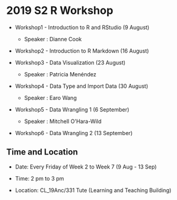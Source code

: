 # 2019 S2 R Workshop

* Workshop1 - Introduction to R and RStudio (9 August)

   * Speaker : Dianne Cook

* Workshop2 - Introduction to R Markdown (16 August)

* Workshop3 - Data Visualization (23 August)

   * Speaker : Patricia Menéndez

* Workshop4 - Data Type and Import Data (30 August)

   * Speaker : Earo Wang

* Workshop5 - Data Wrangling 1 (6 September)

   * Speaker : Mitchell O'Hara-Wild

* Workshop6 - Data Wrangling 2 (13 September)


## Time and Location

* Date: Every Friday of Week 2 to Week 7 (9 Aug - 13 Sep)

* Time: 2 pm to 3 pm

* Location: CL_19Anc/331 Tute (Learning and Teaching Building)   
